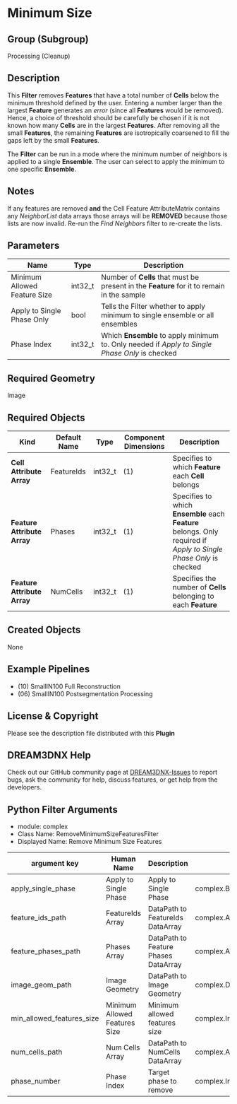 # Minimum Size


## Group (Subgroup) ##

Processing (Cleanup)

## Description ##

This **Filter** removes **Features** that have a total number of **Cells** below the minimum threshold defined by the user. Entering a number larger than the largest **Feature** generates an *error* (since all **Features** would be removed). Hence, a choice of threshold should be carefully be chosen if it is not known how many **Cells** are in the largest **Features**. After removing all the small **Features**, the remaining **Features** are isotropically coarsened to fill the gaps left by the small **Features**.

The **Filter** can be run in a mode where the minimum number of neighbors is applied to a single **Ensemble**.  The user can select to apply the minimum to one specific **Ensemble**.

## Notes ##

If any features are removed **and** the Cell Feature AttributeMatrix contains any *NeighborList* data arrays those arrays will be **REMOVED** because those lists are now invalid. Re-run the *Find Neighbors* filter to re-create the lists.

## Parameters ##

| Name | Type | Description |
|------|------|-------------|
| Minimum Allowed Feature Size | int32_t | Number of **Cells** that must be present in the **Feature** for it to remain in the sample |
| Apply to Single Phase Only | bool | Tells the Filter whether to apply minimum to single ensemble or all ensembles |
| Phase Index | int32_t | Which **Ensemble** to apply minimum to. Only needed if *Apply to Single Phase Only* is checked |

## Required Geometry ##

Image

## Required Objects ##

| Kind | Default Name | Type | Component Dimensions | Description |
|------|--------------|------|----------------------|-------------|
| **Cell Attribute Array** | FeatureIds | int32_t | (1) | Specifies to which **Feature** each **Cell** belongs |
| **Feature Attribute Array** | Phases | int32_t | (1) | Specifies to which **Ensemble** each **Feature** belongs. Only required if *Apply to Single Phase Only* is checked  |
| **Feature Attribute Array** | NumCells | int32_t | (1) | Specifies the number of **Cells** belonging to each **Feature** |

## Created Objects ##

None

## Example Pipelines ##

+ (10) SmallIN100 Full Reconstruction
+ (06) SmallIN100 Postsegmentation Processing

## License & Copyright ##

Please see the description file distributed with this **Plugin**

## DREAM3DNX Help

Check out our GitHub community page at [DREAM3DNX-Issues](https://github.com/BlueQuartzSoftware/DREAM3DNX-Issues) to report bugs, ask the community for help, discuss features, or get help from the developers.

## Python Filter Arguments

+ module: complex
+ Class Name: RemoveMinimumSizeFeaturesFilter
+ Displayed Name: Remove Minimum Size Features

| argument key | Human Name | Description | Parameter Type |
|--------------|------------|-------------|----------------|
| apply_single_phase | Apply to Single Phase | Apply to Single Phase | complex.BoolParameter |
| feature_ids_path | FeatureIds Array | DataPath to FeatureIds DataArray | complex.ArraySelectionParameter |
| feature_phases_path | Phases Array | DataPath to Feature Phases DataArray | complex.ArraySelectionParameter |
| image_geom_path | Image Geometry | DataPath to Image Geometry | complex.DataPathSelectionParameter |
| min_allowed_features_size | Minimum Allowed Features Size | Minimum allowed features size | complex.Int64Parameter |
| num_cells_path | Num Cells Array | DataPath to NumCells DataArray | complex.ArraySelectionParameter |
| phase_number | Phase Index | Target phase to remove | complex.Int64Parameter |

